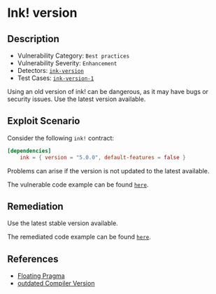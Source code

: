 # Ink! version

## Description

- Vulnerability Category: `Best practices`
- Vulnerability Severity: `Enhancement`
- Detectors: [`ink-version`](https://github.com/CoinFabrik/scout/tree/main/detectors/ink-version)
- Test Cases: [`ink-version-1`](https://github.com/CoinFabrik/scout/tree/main/test-cases/ink-version/ink-version-1)

Using an old version of ink! can be dangerous, as it may have bugs or security issues. Use the latest version available.

## Exploit Scenario

Consider the following `ink!` contract:

```toml
[dependencies]
    ink = { version = "5.0.0", default-features = false }
```

Problems can arise if the version is not updated to the latest available.

The vulnerable code example can be found [`here`](https://github.com/CoinFabrik/scout/tree/main/test-cases/ink-version/ink-version-1/vulnerable-example).

## Remediation

Use the latest stable version available.

The remediated code example can be found [`here`](https://github.com/CoinFabrik/scout/tree/main/test-cases/ink-version/ink-version-1/remediated-example).

## References

- [Floating Pragma](https://swcregistry.io/docs/SWC-103/)
- [outdated Compiler Version](https://swcregistry.io/docs/SWC-102/)
